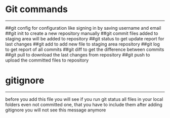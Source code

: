 # Git commands

---

##git config
for configuration like signing in by saving username and email
##git init
to create a new repository manually
##git commit
files added to staging area will be added to repository
##git status
to get update report for last changes
##git add
to add new file to staging area repository
##git log
to get report of all commits
##git diff
to get the difference between commits
##git pull
to download the last changes from repository
##git push
to upload the committed files to repository


# gitignore

---
before you add this file you will see if you run git status all files in your local folders even not committed one, that you have to include them
after adding gitignore you will not see this message anymore  